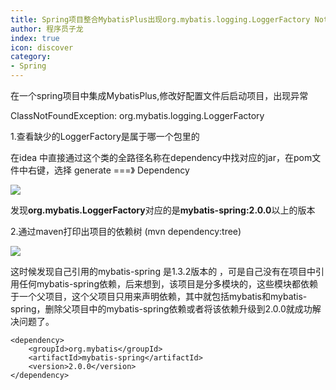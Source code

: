 ```yaml
---
title: Spring项目整合MybatisPlus出现org.mybatis.logging.LoggerFactory Not Found 异常
author: 程序员子龙
index: true
icon: discover
category:
- Spring
---
```

在一个spring项目中集成MybatisPlus,修改好配置文件后启动项目，出现异常

ClassNotFoundException: org.mybatis.logging.LoggerFactory 

1.查看缺少的LoggerFactory是属于哪一个包里的

在idea 中直接通过这个类的全路径名称在dependency中找对应的jar，在pom文件中右键，选择 generate ===》 Dependency

![](http://img.xxfxpt.top/202205021908623.png)

发现**org.mybatis.LoggerFactory**对应的是**mybatis-spring:2.0.0**以上的版本

2.通过maven打印出项目的依赖树 (mvn dependency:tree)

![](http://img.xxfxpt.top/202205021914014.png)

这时候发现自己引用的mybatis-spring 是1.3.2版本的 ，可是自己没有在项目中引用任何mybatis-spring依赖，后来想到，该项目是分多模块的，这些模块都依赖于一个父项目，这个父项目只用来声明依赖，其中就包括mybatis和mybatis-spring，删除父项目中的mybatis-spring依赖或者将该依赖升级到2.0.0就成功解决问题了。

```
<dependency>
    <groupId>org.mybatis</groupId>
    <artifactId>mybatis-spring</artifactId>
    <version>2.0.0</version>
</dependency>
```

